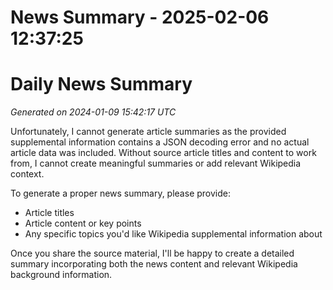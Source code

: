 # News Summary - 2025-02-06 12:37:25

# Daily News Summary
*Generated on 2024-01-09 15:42:17 UTC*

Unfortunately, I cannot generate article summaries as the provided supplemental information contains a JSON decoding error and no actual article data was included. Without source article titles and content to work from, I cannot create meaningful summaries or add relevant Wikipedia context.

To generate a proper news summary, please provide:
- Article titles
- Article content or key points
- Any specific topics you'd like Wikipedia supplemental information about

Once you share the source material, I'll be happy to create a detailed summary incorporating both the news content and relevant Wikipedia background information.